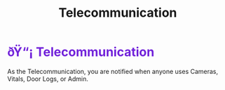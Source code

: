 ﻿---
lang: en-US
title: Telecommunication
prev: Swapper
next: Admirer
---
# <font color="#7223da">ðŸ“¡ <b>Telecommunication</b></font> <Badge text="Power" type="tip" vertical="middle"/>

As the Telecommunication, you are notified when anyone uses Cameras, Vitals, Door Logs, or Admin.